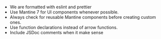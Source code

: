 - We are formatted with eslint and prettier
- Use Mantine 7 for UI components whenever possible.
- Always check for reusable Mantine components before creating custom ones.
- Use function declarations instead of arrow functions.
- Include JSDoc comments when it make sense
